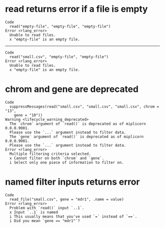 # read returns error if a file is empty

    Code
      read("empty-file", "empty-file", "empty-file")
    Error <rlang_error>
      Unable to read files.
      x "empty-file" is an empty file.

---

    Code
      read("small.csv", "empty-file", "empty-file")
    Error <rlang_error>
      Unable to read files.
      x "empty-file" is an empty file.

# chrom and gene are deprecated

    Code
      suppressMessages(read("small.csv", "small.csv", "small.csv", chrom = "13",
        gene = "10"))
    Warning <lifecycle_warning_deprecated>
      The `chrom` argument of `read()` is deprecated as of miplicorn 0.0.0.9001.
      Please use the `...` argument instead to filter data.
      The `gene` argument of `read()` is deprecated as of miplicorn 0.0.0.9001.
      Please use the `...` argument instead to filter data.
    Error <rlang_error>
      Multiple filtering criteria selected.
      x Cannot filter on both `chrom` and `gene`.
      i Select only one piece of information to filter on.

# named filter inputs returns error

    Code
      read_file("small.csv", gene = "mdr1", .name = value)
    Error <rlang_error>
      Problem with `read()` input `..1`.
      x Input `..1` is named
      i This usually means that you've used `=` instead of `==`.
      i Did you mean `gene == "mdr1"`?

